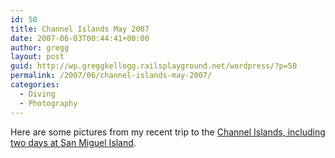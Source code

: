 ```yaml
---
id: 50
title: Channel Islands May 2007
date: 2007-06-03T00:44:41+00:00
author: gregg
layout: post
guid: http://wp.greggkellogg.railsplayground.net/wordpress/?p=50
permalink: /2007/06/channel-islands-may-2007/
categories:
  - Diving
  - Photography
---
```

Here are some pictures from my recent trip to the [Channel Islands, including two days at San Miguel Island](/galleries/Channel%20Islands%202007-05/index.html).